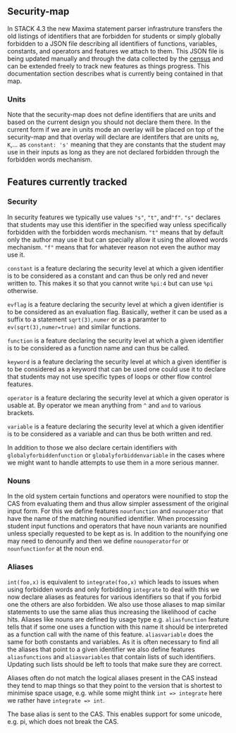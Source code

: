 ## Security-map

In STACK 4.3 the new Maxima statement parser infrastruture transfers 
the old listings of identifiers that are forbidden for students or simply 
globally forbidden to a JSON file describing all identifiers of functions, 
variables, constants, and operators and features we attach to them. This
JSON file is being updated manually and through the data collected by 
the [census](Census.md) and can be extended freely to track new features 
as things progress. This documentation section describes what is currently 
being contained in that map.

### Units

Note that the security-map does not define identifiers that are units and 
based on the current design you should not declare them there. In 
the current form if we are in units mode an overlay will be placed on top 
of the security-map and that overlay will declare are identifers that are 
units `mg`, `K`,... as `constant: 's'` meaning that they are constants that
the student may use in their inputs as long as they are not declared 
forbidden through the forbidden words mechanism.

## Features currently tracked

### Security

In security features we typically use values `"s"`, `"t"`, and`"f"`. `"s"` 
declares that students may use this identifier in the specified way unless
specifically forbidden with the forbidden words mechanism. `"t"` means that 
by default only the author may use it but can specially allow it using 
the allowed words mechanism. `"f"` means that for whatever reason not even 
the author may use it.

`constant` is a feature declaring the security level at which a given 
identifier is to be considered as a constant and can thus be only red and 
never written to. This makes it so that you cannot write `%pi:4` but can 
use `%pi` otherwise.

`evflag` is a feature declaring the security level at which a given 
identifier is to be considered as an evaluation flag. Basically, wether 
it can be used as a suffix to a statement `sqrt(3),numer` or as a paramter 
to `ev(sqrt(3),numer=true)` and similar functions.

`function` is a feature declaring the security level at which a given 
identifier is to be considered as a function name and can thus be called.

`keyword` is a feature declaring the security level at which a given 
identifier is to be considered as a keyword that can be used one could use 
it to declare that students may not use specific types of loops or other
flow control features.

`operator` is a feature declaring the security level at which a given 
operator is usable at. By operator we mean anything from `^` and ` and ` 
to various brackets.

`variable` is a feature declaring the security level at which a given 
identifier is to be considered as a variable and can thus be both written
and red.

In addition to those we also declare certain identifiers with 
`globalyforbiddenfunction` or `globalyforbiddenvariable` in the cases where
we might want to handle attempts to use them in a more serious manner.


### Nouns

In the old system certain functions and operators were nounified to stop 
the CAS from evaluating them and thus allow simpler assessment of 
the original input form. For this we define features `nounfunction` and
`nounoperator` that have the name of the matching nounified identifier.
When processing student input functions and operators that have noun 
variants are nounified unless specially requested to be kept as is. In 
addition to the nounifying one may need to denounify and then we define
`nounoperatorfor` or `nounfunctionfor` at the noun end.

### Aliases

`int(foo,x)` is equivalent to `integrate(foo,x)` which leads to issues 
when using forbidden words and only forbidding `integrate` to deal with 
this we now declare aliases as features for various identifiers so that 
if you forbid one the others are also forbidden. We also use those aliases
to map similar statements to use the same alias thus increasing 
the likelihood of cache hits. Aliases like nouns are defined by usage 
type e.g. `aliasfunction` feature tells that if some one uses a function 
with this name it should be interpreted as a function call with the name 
of this feature. `aliasvariable` does the same for both constants and
variables. As it is often necessary to find all the aliases that point to
a given identifier we also define features `aliasfunctions` and 
`aliasvariables` that contain lists of such identifiers. Updating such 
lists should be left to tools that make sure they are correct.

Aliases often do not match the logical aliases present in the CAS instead
they tend to map things so that they point to the version that is 
shortest to minimise space usage, e.g. while some might think 
`int => integrate` here we rather have `integrate => int`.

The base alias is sent to the CAS.  This enables support for some unicode, e.g. pi, which does not break the CAS.